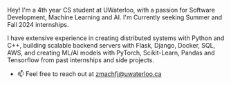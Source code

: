 Hey! I'm a 4th year CS student at UWaterloo, with a passion for Software Development, Machine Learning and AI. I'm Currently seeking Summer and Fall 2024 internships.

I have extensive experience in creating distributed systems with Python and C++, building scalable backend servers with Flask, Django, Docker, SQL, AWS, and creating ML/AI models with PyTorch, Scikit-Learn, Pandas and Tensorflow from past internships and side projects.

- 📫 Feel free to reach out at <a href="mailto:zmachfj@uwaterloo.ca">zmachfj@uwaterloo.ca</a>

